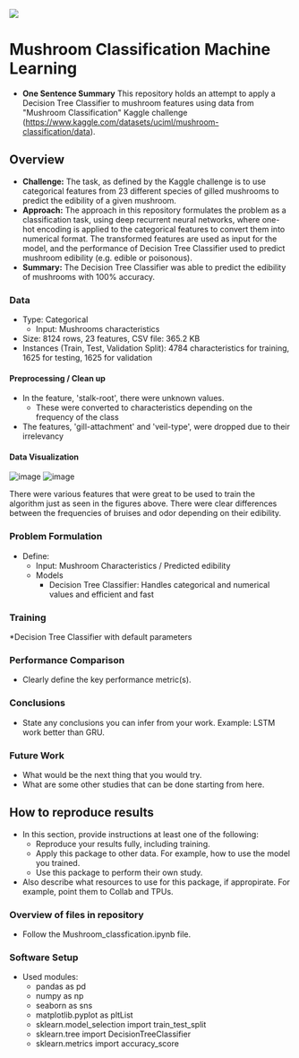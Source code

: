 ![](UTA-DataScience-Logo.png)

# Mushroom Classification Machine Learning

* **One Sentence Summary** This repository holds an attempt to apply a Decision Tree Classifier to mushroom features using data from
"Mushroom Classification" Kaggle challenge (https://www.kaggle.com/datasets/uciml/mushroom-classification/data). 

## Overview

  * **Challenge:** The task, as defined by the Kaggle challenge is to use categorical features from 23 different species of gilled mushrooms to predict the edibility of a given mushroom.
  * **Approach:** The approach in this repository formulates the problem as a classification task, using deep recurrent neural networks, where one-hot encoding is applied to the categorical features to convert them into numerical format. The transformed features are used as input for the model, and the performance of Decision Tree Classifier used to predict mushroom edibility (e.g. edible or poisonous).
  * **Summary:** The Decision Tree Classifier was able to predict the edibility of mushrooms with 100% accuracy.

### Data

  * Type: Categorical
    * Input: Mushrooms characteristics
  * Size: 8124 rows, 23 features, CSV file: 365.2 KB
  * Instances (Train, Test, Validation Split): 4784 characteristics for training, 1625 for testing, 1625 for validation

#### Preprocessing / Clean up

* In the feature, 'stalk-root', there were unknown values.
  * These were converted to characteristics depending on the frequency of the class
* The features, 'gill-attachment' and 'veil-type', were dropped due to their irrelevancy

#### Data Visualization

![image](https://github.com/user-attachments/assets/9c3abd8c-1f4e-4f03-aeea-bb89692d5edf)
![image](https://github.com/user-attachments/assets/15bac698-b851-4365-94a9-a31706f83ce9)

There were various features that were great to be used to train the algorithm just as seen in the figures above. There were clear differences between the frequencies of bruises and odor depending on their edibility.

### Problem Formulation

* Define:
  * Input: Mushroom Characteristics / Predicted edibility
  * Models
    * Decision Tree Classifier: Handles categorical and numerical values and efficient and fast
    
### Training

*Decision Tree Classifier with default parameters

### Performance Comparison

* Clearly define the key performance metric(s).

### Conclusions

* State any conclusions you can infer from your work. Example: LSTM work better than GRU.

### Future Work

* What would be the next thing that you would try.
* What are some other studies that can be done starting from here.

## How to reproduce results

* In this section, provide instructions at least one of the following:
   * Reproduce your results fully, including training.
   * Apply this package to other data. For example, how to use the model you trained.
   * Use this package to perform their own study.
* Also describe what resources to use for this package, if appropirate. For example, point them to Collab and TPUs.

### Overview of files in repository

* Follow the Mushroom_classfication.ipynb file.

### Software Setup
* Used modules:
  * pandas as pd
  * numpy as np
  * seaborn as sns
  * matplotlib.pyplot as pltList
  * sklearn.model_selection import train_test_split
  * sklearn.tree import DecisionTreeClassifier
  * sklearn.metrics import accuracy_score




